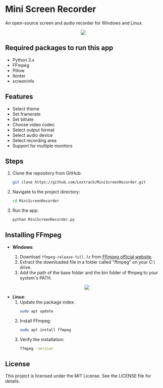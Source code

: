 # Mini Screen Recorder

An open-source screen and audio recorder for Windows and Linux.

<p align="center">
  <a href="https://i.postimg.cc/"><img src="https://i.postimg.cc/pVYpvtQ9/miniscreenrecorder1-0-5.png"></a>
</p>

## Required packages to run this app

- Python 3.x
- FFmpeg
- Pillow
- tkinter
- screeninfo

## Features

- Select theme
- Set framerate
- Set bitrate
- Choose video codec
- Select output format
- Select audio device
- Select recording area
- Support for multiple monitors

## Steps

1. Clone the repository from GitHub:

    ```bash
    git clone https://github.com/Lextrack/MiniScreenRecorder.git
    ```

2. Navigate to the project directory:

    ```bash
    cd MiniScreenRecorder
    ```

3. Run the app:

    ```bash
    python MiniScreenRecorder.py
    ```

## Installing FFmpeg

- **Windows**:
  1. Download `ffmpeg-release-full.7z` from [FFmpeg official website](https://www.gyan.dev/ffmpeg/builds/).
  2. Extract the downloaded file in a folder called "ffmpeg" on your C:\ drive.
  3. Add the path of the base folder and the bin folder of ffmpeg to your system's PATH.

  <p align="center">
  <a href="https://i.postimg.cc/"><img src="https://i.postimg.cc/nhtSMSty/ffmpeg-Install-Windows.png"></a>
</p>

- **Linux**:
  1. Update the package index:
      ```bash
      sudo apt update
      ```
  2. Install FFmpeg:
      ```bash
      sudo apt install ffmpeg
      ```
  3. Verify the installation:
      ```bash
      ffmpeg -version
      ```

## License

This project is licensed under the MIT License. See the LICENSE file for details.
